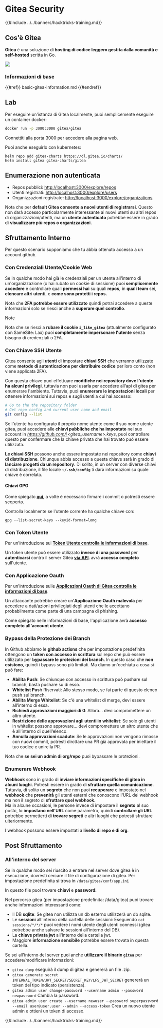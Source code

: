 # Gitea Security

{{#include ../../banners/hacktricks-training.md}}

## Cos'è Gitea

**Gitea** è una soluzione di **hosting di codice leggero gestita dalla comunità e self-hosted** scritta in Go.

![](<../../images/image (160).png>)

### Informazioni di base

{{#ref}}
basic-gitea-information.md
{{#endref}}

## Lab

Per eseguire un'istanza di Gitea localmente, puoi semplicemente eseguire un container docker:
```bash
docker run -p 3000:3000 gitea/gitea
```
Connettiti alla porta 3000 per accedere alla pagina web.

Puoi anche eseguirlo con kubernetes:
```
helm repo add gitea-charts https://dl.gitea.io/charts/
helm install gitea gitea-charts/gitea
```
## Enumerazione non autenticata

- Repos pubblici: [http://localhost:3000/explore/repos](http://localhost:3000/explore/repos)
- Utenti registrati: [http://localhost:3000/explore/users](http://localhost:3000/explore/users)
- Organizzazioni registrate: [http://localhost:3000/explore/organizations](http://localhost:3000/explore/organizations)

Nota che per **default Gitea consente a nuovi utenti di registrarsi**. Questo non darà accesso particolarmente interessante ai nuovi utenti su altri repos di organizzazioni/utenti, ma un **utente autenticato** potrebbe essere in grado di **visualizzare più repos o organizzazioni**.

## Sfruttamento Interno

Per questo scenario supponiamo che tu abbia ottenuto accesso a un account github.

### Con Credenziali Utente/Cookie Web

Se in qualche modo hai già le credenziali per un utente all'interno di un'organizzazione (o hai rubato un cookie di sessione) puoi **semplicemente accedere** e controllare quali **permessi hai** su quali **repos,** in **quali team** sei, **elencare altri utenti**, e **come sono protetti i repos.**

Nota che **2FA potrebbe essere utilizzato** quindi potrai accedere a queste informazioni solo se riesci anche a **superare quel controllo**.

> [!NOTE]
> Nota che se riesci a **rubare il cookie `i_like_gitea`** (attualmente configurato con SameSite: Lax) puoi **completamente impersonare l'utente** senza bisogno di credenziali o 2FA.

### Con Chiave SSH Utente

Gitea consente agli **utenti** di impostare **chiavi SSH** che verranno utilizzate come **metodo di autenticazione per distribuire codice** per loro conto (non viene applicata 2FA).

Con questa chiave puoi effettuare **modifiche nei repository dove l'utente ha alcuni privilegi**, tuttavia non puoi usarla per accedere all'api di gitea per enumerare l'ambiente. Tuttavia, puoi **enumerare le impostazioni locali** per ottenere informazioni sui repos e sugli utenti a cui hai accesso:
```bash
# Go to the the repository folder
# Get repo config and current user name and email
git config --list
```
Se l'utente ha configurato il proprio nome utente come il suo nome utente gitea, puoi accedere alle **chiavi pubbliche che ha impostato** nel suo account in _https://github.com/\<gitea_username>.keys_, puoi controllare questo per confermare che la chiave privata che hai trovato può essere utilizzata.

**Le chiavi SSH** possono anche essere impostate nei repository come **chiavi di distribuzione**. Chiunque abbia accesso a questa chiave sarà in grado di **lanciare progetti da un repository**. Di solito, in un server con diverse chiavi di distribuzione, il file locale **`~/.ssh/config`** ti darà informazioni su quale chiave è correlata.

#### Chiavi GPG

Come spiegato [**qui**](https://github.com/carlospolop/hacktricks-cloud/blob/master/pentesting-ci-cd/gitea-security/broken-reference/README.md), a volte è necessario firmare i commit o potresti essere scoperto.

Controlla localmente se l'utente corrente ha qualche chiave con:
```shell
gpg --list-secret-keys --keyid-format=long
```
### Con Token Utente

Per un'introduzione sui [**Token Utente controlla le informazioni di base**](basic-gitea-information.md#personal-access-tokens).

Un token utente può essere utilizzato **invece di una password** per **autenticarsi** contro il server Gitea [**via API**](https://try.gitea.io/api/swagger#/). avrà **accesso completo** sull'utente.

### Con Applicazione Oauth

Per un'introduzione sulle [**Applicazioni Oauth di Gitea controlla le informazioni di base**](./#with-oauth-application).

Un attaccante potrebbe creare un'**Applicazione Oauth malevola** per accedere a dati/azioni privilegiati degli utenti che le accettano probabilmente come parte di una campagna di phishing.

Come spiegato nelle informazioni di base, l'applicazione avrà **accesso completo all'account utente**.

### Bypass della Protezione dei Branch

In Github abbiamo le **github actions** che per impostazione predefinita ottengono un **token con accesso in scrittura** sul repo che può essere utilizzato per **bypassare le protezioni dei branch**. In questo caso che **non esistono**, quindi i bypass sono più limitati. Ma diamo un'occhiata a cosa si può fare:

- **Abilita Push**: Se chiunque con accesso in scrittura può pushare sul branch, basta pushare su di esso.
- **Whitelist Pus**h Riservati: Allo stesso modo, se fai parte di questo elenco push sul branch.
- **Abilita Merge Whitelist**: Se c'è una whitelist di merge, devi essere all'interno di essa.
- **Richiedi approvazioni maggiori di 0**: Allora... devi compromettere un altro utente.
- **Restrizione delle approvazioni agli utenti in whitelist**: Se solo gli utenti in whitelist possono approvare... devi compromettere un altro utente che è all'interno di quell'elenco.
- **Annulla approvazioni scadute**: Se le approvazioni non vengono rimosse con nuovi commit, potresti dirottare una PR già approvata per iniettare il tuo codice e unire la PR.

Nota che **se sei un admin di org/repo** puoi bypassare le protezioni.

### Enumerare Webhook

**Webhook** sono in grado di **inviare informazioni specifiche di gitea in alcuni luoghi**. Potresti essere in grado di **sfruttare quella comunicazione**.\
Tuttavia, di solito un **segreto** che non puoi **recuperare** è impostato nel **webhook** che **prevenirà** gli utenti esterni che conoscono l'URL del webhook ma non il segreto di **sfruttare quel webhook**.\
Ma in alcune occasioni, le persone invece di impostare il **segreto** al suo posto, lo **impostano nell'URL** come parametro, quindi **controllare gli URL** potrebbe permetterti di **trovare segreti** e altri luoghi che potresti sfruttare ulteriormente.

I webhook possono essere impostati a **livello di repo e di org**.

## Post Sfruttamento

### All'interno del server

Se in qualche modo sei riuscito a entrare nel server dove gitea è in esecuzione, dovresti cercare il file di configurazione di gitea. Per impostazione predefinita si trova in `/data/gitea/conf/app.ini`

In questo file puoi trovare **chiavi** e **password**.

Nel percorso gitea (per impostazione predefinita: /data/gitea) puoi trovare anche informazioni interessanti come:

- Il DB **sqlite**: Se gitea non utilizza un db esterno utilizzerà un db sqlite.
- Le **sessioni** all'interno della cartella delle sessioni: Eseguendo `cat sessions/*/*/*` puoi vedere i nomi utente degli utenti connessi (gitea potrebbe anche salvare le sessioni all'interno del DB).
- La **chiave privata jwt** all'interno della cartella jwt.
- Maggiore **informazione sensibile** potrebbe essere trovata in questa cartella.

Se sei all'interno del server puoi anche **utilizzare il binario `gitea`** per accedere/modificare informazioni:

- `gitea dump` eseguirà il dump di gitea e genererà un file .zip.
- `gitea generate secret INTERNAL_TOKEN/JWT_SECRET/SECRET_KEY/LFS_JWT_SECRET` genererà un token del tipo indicato (persistenza).
- `gitea admin user change-password --username admin --password newpassword` Cambia la password.
- `gitea admin user create --username newuser --password superpassword --email user@user.user --admin --access-token` Crea un nuovo utente admin e ottieni un token di accesso.

{{#include ../../banners/hacktricks-training.md}}
